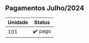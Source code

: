 ## Pagamentos Julho/2024

| Unidade       | Status        |
| ------------- | ------------- |
| 101           | ✔️ pago      |

